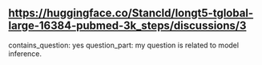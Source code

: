 ## https://huggingface.co/Stancld/longt5-tglobal-large-16384-pubmed-3k_steps/discussions/3

contains_question: yes
question_part: my question is related to model inference.